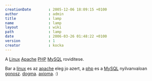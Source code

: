 ```yaml
---
creationDate        : 2005-12-06 18:09:15 +0100 
author              : admin 
title               : lamp 
name                : lamp 
layout              : wiki 
path                : lamp 
date                : 2006-03-26 01:48:22 +0100 
version             : 1 
creator             : kocka 
---
```

A [Linux](Linux.html) [Apache](apache.html) [PHP](PHP.html) [MySQL](MySQL.html) roviditese. 

Bar a [linux](Linux.html) es az [apache](apache.html) eleg jo azert, a [php](PHP.html) es a [MySQL](MySQL.html) nyilvanvaloan [gonosz](gonosz.html). [dogma](Missing.html). [axioma](Missing.html). :)
